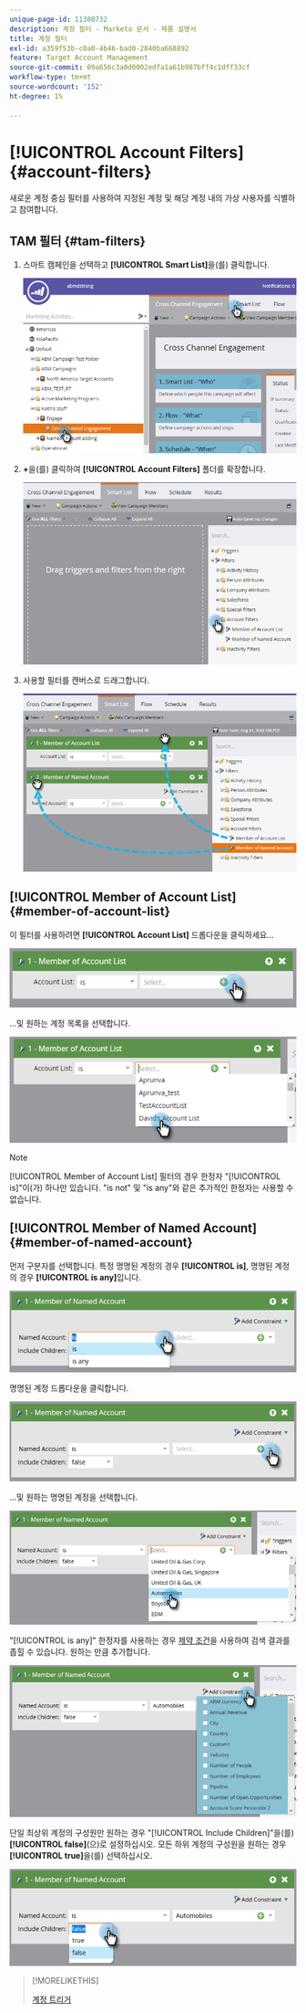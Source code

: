 ```yaml
---
unique-page-id: 11380732
description: 계정 필터 - Marketo 문서 - 제품 설명서
title: 계정 필터
exl-id: a359f53b-c0a0-4b46-bad0-2840ba668892
feature: Target Account Management
source-git-commit: 09a656c3a0d0002edfa1a61b987bff4c1dff33cf
workflow-type: tm+mt
source-wordcount: '152'
ht-degree: 1%

---
```


# [!UICONTROL Account Filters] {#account-filters}

새로운 계정 중심 필터를 사용하여 지정된 계정 및 해당 계정 내의 가상 사용자를 식별하고 참여합니다.

## TAM 필터 {#tam-filters}

1. 스마트 캠페인을 선택하고 **[!UICONTROL Smart List]**&#x200B;을(를) 클릭합니다.

   ![](assets/one.png)

1. **+**&#x200B;을(를) 클릭하여 **[!UICONTROL Account Filters]** 폴더를 확장합니다.

   ![](assets/two.png)

1. 사용할 필터를 캔버스로 드래그합니다.

   ![](assets/three.png)

## [!UICONTROL Member of Account List] {#member-of-account-list}

이 필터를 사용하려면 **[!UICONTROL Account List]** 드롭다운을 클릭하세요...

![](assets/four.png)

...및 원하는 계정 목록을 선택합니다.

![](assets/five.png)

>[!NOTE]
>
>[!UICONTROL Member of Account List] 필터의 경우 한정자 &quot;[!UICONTROL is]&quot;이(가) 하나만 있습니다. &quot;is not&quot; 및 &quot;is any&quot;와 같은 추가적인 한정자는 사용할 수 없습니다.

## [!UICONTROL Member of Named Account] {#member-of-named-account}

먼저 구분자를 선택합니다. 특정 명명된 계정의 경우 **[!UICONTROL is]**, 명명된 계정의 경우 **[!UICONTROL is any]**&#x200B;입니다.

![](assets/six.png)

명명된 계정 드롭다운을 클릭합니다.

![](assets/seven.png)

...및 원하는 명명된 계정을 선택합니다.

![](assets/eight.png)

&quot;[!UICONTROL is any]&quot; 한정자를 사용하는 경우 [제약 조건](/help/marketo/product-docs/core-marketo-concepts/smart-lists-and-static-lists/using-smart-lists/add-a-constraint-to-a-smart-list-filter.md)을 사용하여 검색 결과를 좁힐 수 있습니다. 원하는 만큼 추가합니다.

![](assets/nine.png)

단일 최상위 계정의 구성원만 원하는 경우 &quot;[!UICONTROL Include Children]&quot;을(를) **[!UICONTROL false]**(으)로 설정하십시오. 모든 하위 계정의 구성원을 원하는 경우 **[!UICONTROL true]**&#x200B;을(를) 선택하십시오.

![](assets/ten.png)

>[!MORELIKETHIS]
>
>[계정 트리거](/help/marketo/product-docs/target-account-management/engage/account-triggers.md)
